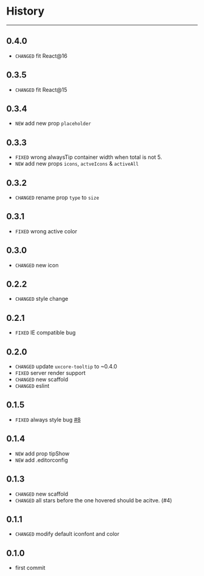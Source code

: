 # History
----

## 0.4.0

* `CHANGED` fit React@16

## 0.3.5

* `CHANGED` fit React@15

## 0.3.4

* `NEW` add new prop `placeholder`

## 0.3.3

* `FIXED` wrong alwaysTip container width when total is not 5.
* `NEW` add new props `icons`, `actveIcons` & `activeAll`

## 0.3.2

* `CHANGED` rename prop `type` to `size`

## 0.3.1

* `FIXED` wrong active color

## 0.3.0

* `CHANGED` new icon

## 0.2.2

* `CHANGED` style change

## 0.2.1

* `FIXED` IE compatible bug

## 0.2.0

* `CHANGED` update `uxcore-tooltip` to ~0.4.0
* `FIXED` server render support
* `CHANGED` new scaffold
* `CHANGED` eslint

## 0.1.5

* `FIXED` always style bug [#8](https://github.com/uxcore/uxcore-rate/issues/8)

## 0.1.4
* `NEW` add prop tipShow
* `NEW` add .editorconfig

## 0.1.3
* `CHANGED` new scaffold
* `CHANGED` all stars before the one hovered should be acitve. (#4)

## 0.1.1
* `CHANGED` modify default iconfont and color

## 0.1.0
* first commit